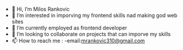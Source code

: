 - 👋 Hi, I’m Milos Rankovic
- 👀 I’m interested in imporving my frontend skills nad making god web sites
- 🌱 I’m currently employed as frontend developer
- 💞️ I’m looking to collaborate on projects that can imporve my skills
- 📫 How to reach me :
        -email:mrankovic310@gmail.com

<!---
milosRank/milosRank is a ✨ special ✨ repository because its `README.md` (this file) appears on your GitHub profile.
You can click the Preview link to take a look at your changes.
--->
